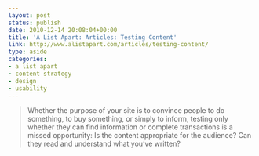 ```yaml
---
layout: post
status: publish
date: 2010-12-14 20:08:04+00:00
title: 'A List Apart: Articles: Testing Content'
link: http://www.alistapart.com/articles/testing-content/
type: aside
categories:
- a list apart
- content strategy
- design
- usability
---
```


> Whether the purpose of your site is to convince people to do something, to buy something, or simply to inform, testing only whether they can find information or complete transactions is a missed opportunity: Is the content appropriate for the audience? Can they read and understand what you’ve written?
